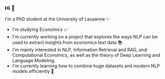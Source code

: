 ### Hi 🤗

I'm a PhD student at the University of Lausanne ✨

 - I'm studying Economics 📈
 - I'm currently working on a project that explores the ways NLP can be used to extract insights from economics text data 📚
 - I'm mainly interested in NLP, Information Retrieval and RAG, and Computational Economics, as well as the theory of Deep Learning and Language Modeling.
 - I'm currently learning how to combine huge datasets and modern NLP models efficiently 🔭

<!--
**mechanicpanic/mechanicpanic** is a ✨ _special_ ✨ repository because its `README.md` (this file) appears on your GitHub profile.

Here are some ideas to get you started:

- 🔭 I’m currently working on ...
- 🌱 I’m currently learning ...
- 👯 I’m looking to collaborate on ...
- 🤔 I’m looking for help with ...
- 💬 Ask me about ...
- 📫 How to reach me: ...
- 😄 Pronouns: ...
- ⚡ Fun fact: ...
-->
